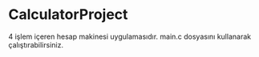 # CalculatorProject
4 işlem içeren hesap makinesi uygulamasıdır. main.c dosyasını kullanarak çalıştırabilirsiniz. 
